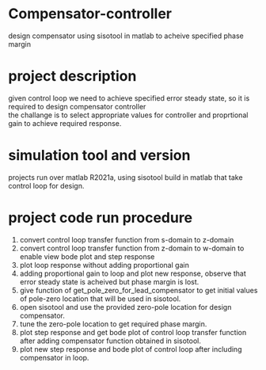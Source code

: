# Compensator-controller <br />
design compensator using sisotool in matlab to acheive specified phase margin <br />
# project description <br />
given control loop we need to achieve specified error steady state, so it is required to design compensator controller <br />
the challange is to select appropriate values for controller and proprtional gain to achieve required response.<br />
# simulation tool and version
projects run over matlab R2021a, using sisotool build in matlab that take control loop for design. <br />
# project code run procedure
1. convert control loop transfer function from s-domain to z-domain
2. convert control loop transfer function from z-domain to w-domain to enable view bode plot and step response
3. plot loop response without adding proportional gain
4. adding proportional gain to loop and plot new response, observe that error steady state is acheived but phase margin is lost.
5. give function of get_pole_zero_for_lead_compensator to get initial values of pole-zero location that will be used in sisotool.
6. open sisotool and use the provided zero-pole location for design compensator.
7. tune the zero-pole location to get required phase margin.
8. plot step response and get bode plot of control loop transfer function after adding compensator function obtained in sisotool.
9. plot new step response and bode plot of control loop after including compensator in loop. 




